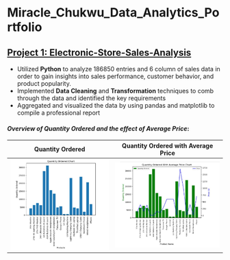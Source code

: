 # Miracle_Chukwu_Data_Analytics_Portfolio

## [Project 1: Electronic-Store-Sales-Analysis](https://github.com/miraclechukwu/Electronic-Store-Sales-Analysis)

-	Utilized **Python** to analyze 186850 entries and 6 column of sales data in order to gain insights into sales performance, customer behavior, and product popularity. 
-	Implemented **Data Cleaning** and **Transformation** techniques to comb through the data and identified the key requirements 
-	Aggregated and visualized the data by using pandas and matplotlib to compile a professional report

#### _Overview of Quantity Ordered and the effect of Average Price_:

Quantity Ordered                |  Quantity Ordered with Average Price
:------------------------------:|:--------------------:
![](quantity_ordered_chart.JPG) |  ![](quantity_ordered_with_average_price.JPG)

